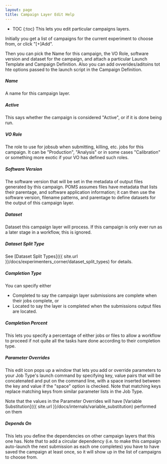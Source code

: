 ```yaml
---
layout: page
title: Campaign Layer Edit Help
---
```

* TOC
{:toc}
This lets you edit particular campaigns layers.

Initially you get a list of campaigns for the current experiment to choose from, or click "[+]Add".

Then you can pick the Name for this campaign, the VO Role, software version and dataset
for the campaign, and attach a particular Launch Template and Campaign Definition.
Also you can add ovverides/aditoins tot hte options passed to the launch script
in the Campaign Definition.

##### Name
A name for this campaign layer.

##### Active
This says whether the campaign is considered "Active", or if it is done being run.

##### VO Role
The role to use for jobsub when submitting, killing, etc. jobs for this campaign.
It can be "Production", "Analysis" or in some cases "Calibration" or something more exotic if your VO has defined such roles.

##### Software Version
The software version that will be set in the metadata of output files generated by this campaign.
POMS assumes files have metadata that lists their parentage, and software application information;
it can then use the software version, filename patterns, and parentage to define datasets for the output of this campaign layer.

##### Dataset
Dataset this campaign layer will process. If this campaign is only ever run as a later stage in a workflow, this is ignored.

##### Dataset Split Type
See [Dataset Split Types]({{ site.url }}/docs/experimenters_corner/dataset_split_types) for details.

##### Completion Type
You can specify either

* Completed to say the campaign layer submissions are complete when their jobs complete, or
* Located to say the layer is completed when the submissions output files are located.


##### Completion Percent
This lets you specify a percentage of either jobs or files to allow a workflow to proceed if not quite all the tasks hare done according to their completion type.

##### Parameter Overrides
This edit icon pops up a window that lets you add or override parameters to your Job Type's launch command by specifying key, value pairs that will be concatenated and put on the command line, with a space inserted between the key and value if the "space" option is checked. Note that matching keys replace matching keys from similar parameter lists in the Job Type.

Note that the values in the Parameter Overrides will have [Variable Substitution]({{ site.url }}/docs/internals/variable_substitution)  performed on them

##### Depends On

This lets you define the dependencies on other campaign layers that this one has. Note that to add a circular dependency (i.e. to make this campaign auto-launch the next submission as each one completes) you have to have saved the campaign at least once, so it will show up in the list of campaigns to choose from.